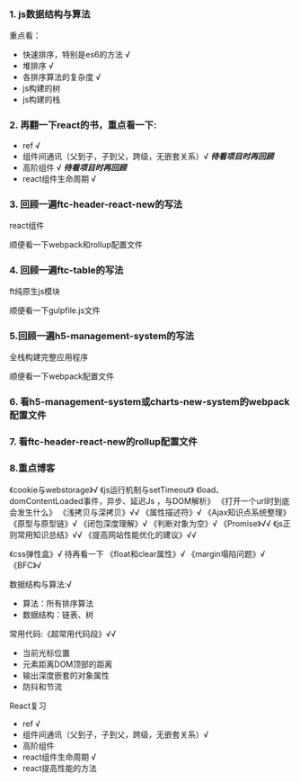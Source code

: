### 1. js数据结构与算法
重点看：
- 快速排序，特别是es6的方法 √
- 堆排序 √
- 各排序算法的复杂度 √
- js构建的树
- js构建的栈

### 2. 再翻一下react的书，重点看一下:
- ref √
- 组件间通讯（父到子，子到父，跨级，无嵌套关系）√ ***待看项目时再回顾***
- 高阶组件 √ ***待看项目时再回顾***
- react组件生命周期 √

### 3. 回顾一遍ftc-header-react-new的写法
react组件

顺便看一下webpack和rollup配置文件

### 4. 回顾一遍ftc-table的写法
ft纯原生js模块

顺便看一下gulpfile.js文件

### 5.回顾一遍h5-management-system的写法 
全栈构建完整应用程序

顺便看一下webpack配置文件

### 6. 看h5-management-system或charts-new-system的webpack配置文件

### 7. 看ftc-header-react-new的rollup配置文件

### 8.重点博客
《cookie与webstorage》√
《js运行机制与setTimeout》
《load、domContentLoaded事件，异步、延迟Js ，与DOM解析》
《打开一个url时到底会发生什么》
《浅拷贝与深拷贝》√√
《属性描述符》√
《Ajax知识点系统整理》
《原型与原型链》√
《闭包深度理解》√
《判断对象为空》√
《Promise》√√
《js正则常用知识总结》√√
《提高网站性能优化的建议》√√

《css弹性盒》√ 待再看一下
《float和clear属性》√
《margin塌陷问题》√
《BFC》√

数据结构与算法:√
- 算法：所有排序算法
- 数据结构：链表、树

常用代码:《超常用代码段》√√
- 当前光标位置
- 元素距离DOM顶部的距离
- 输出深度嵌套的对象属性
- 防抖和节流

React复习
- ref √
- 组件间通讯（父到子，子到父，跨级，无嵌套关系）√
- 高阶组件  
- react组件生命周期 √
- react提高性能的方法